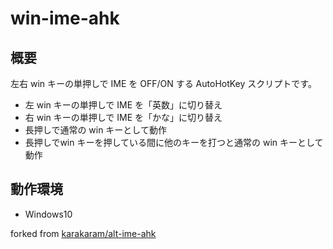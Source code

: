 # win-ime-ahk

## 概要

左右 win キーの単押しで IME を OFF/ON する AutoHotKey スクリプトです。

* 左 win キーの単押しで IME を「英数」に切り替え
* 右 win キーの単押しで IME を「かな」に切り替え
* 長押しで通常の win キーとして動作
* 長押しでwin キーを押している間に他のキーを打つと通常の win キーとして動作

## 動作環境

* Windows10

forked from [karakaram/alt-ime-ahk](https://github.com/karakaram/alt-ime-ahk)
